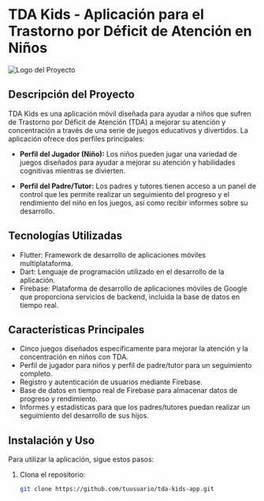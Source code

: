 # TDA Kids - Aplicación para el Trastorno por Déficit de Atención en Niños

![Logo del Proyecto](url_del_logo.png)

## Descripción del Proyecto

TDA Kids es una aplicación móvil diseñada para ayudar a niños que sufren de Trastorno por Déficit de Atención (TDA) a mejorar su atención y concentración a través de una serie de juegos educativos y divertidos. La aplicación ofrece dos perfiles principales:

- **Perfil del Jugador (Niño):** Los niños pueden jugar una variedad de juegos diseñados para ayudar a mejorar su atención y habilidades cognitivas mientras se divierten.

- **Perfil del Padre/Tutor:** Los padres y tutores tienen acceso a un panel de control que les permite realizar un seguimiento del progreso y el rendimiento del niño en los juegos, así como recibir informes sobre su desarrollo.

## Tecnologías Utilizadas

- Flutter: Framework de desarrollo de aplicaciones móviles multiplataforma.
- Dart: Lenguaje de programación utilizado en el desarrollo de la aplicación.
- Firebase: Plataforma de desarrollo de aplicaciones móviles de Google que proporciona servicios de backend, incluida la base de datos en tiempo real.

## Características Principales

- Cinco juegos diseñados específicamente para mejorar la atención y la concentración en niños con TDA.
- Perfil de jugador para niños y perfil de padre/tutor para un seguimiento completo.
- Registro y autenticación de usuarios mediante Firebase.
- Base de datos en tiempo real de Firebase para almacenar datos de progreso y rendimiento.
- Informes y estadísticas para que los padres/tutores puedan realizar un seguimiento del desarrollo de sus hijos.

## Instalación y Uso

Para utilizar la aplicación, sigue estos pasos:

1. Clona el repositorio:

   ```bash
   git clone https://github.com/tuusuario/tda-kids-app.git
